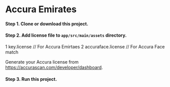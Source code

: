 # Accura Emirates

#### Step 1. Clone or download this project.

#### Step 2. Add license file to `app/src/main/assets` directory.

1 key.license        // For Accura Emirtaes
2 accuraface.license // For Accura Face match

Generate your Accura license from https://accurascan.com/developer/dashboard.

#### Step 3. Run this project.